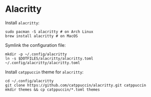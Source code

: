 # Alacritty

Install `alacritty`:

```
sudo pacman -S alacritty # on Arch Linux
brew install alacritty # on MacOS
```

Symlink the configuration file:

```
mkdir -p ~/.config/alacritty
ln -s $DOTFILES/alacritty/alacritty.toml ~/.config/alacritty/alacritty.toml
```

Install `catppuccin` theme for `alacritty`:

```
cd ~/.config/alacritty
git clone https://github.com/catppuccin/alacritty.git catppuccin
mkdir themes && cp catppuccin/*.toml themes
```
